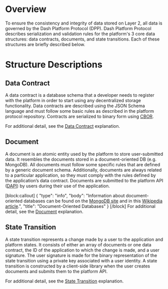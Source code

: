 # Overview

To ensure the consistency and integrity of data stored on Layer 2, all data is governed by the Dash Platform Protocol (DPP). Dash Platform Protocol describes serialization and validation rules for the platform's 3 core data structures: data contracts, documents, and state transitions. Each of these structures are briefly described below.

# Structure Descriptions

## Data Contract
A data contract is a database schema that a developer needs to register with the platform in order to start using any decentralized storage functionality. Data contracts are described using the JSON Schema language and must follow some basic rules as described in the platform protocol repository. Contracts are serialized to binary form using [CBOR](https://cbor.io/).

For additional detail, see the [Data Contract](explanation-platform-protocol-data-contract) explanation.

## Document
A document is an atomic entity used by the platform to store user-submitted data. It resembles the documents stored in a document-oriented DB (e.g. MongoDB). All documents must follow some specific rules that are defined by a generic document schema. Additionally, documents are always related to a particular application, so they must comply with the rules defined by the application’s data contract. Documents are submitted to the platform API ([DAPI](explanation-dapi)) by users during their use of the application.

[block:callout]
{
  "type": "info",
  "body": "Information about document-oriented databases can be found on the [MongoDB site](https://www.mongodb.com/document-databases) and in this [Wikipedia article](https://en.wikipedia.org/wiki/Document-oriented_database).",
  "title": "Document-Oriented Databases"
}
[/block]
For additional detail, see the [Document](explanation-platform-protocol-document) explanation.

## State Transition
A state transition represents a change made by a user to the application and platform states. It consists of either an array of documents or one data contract, the ID of the application to which the change is made, and a user signature. The user signature is made for the binary representation of the state transition using a private key associated with a user identity. A state transition is constructed by a client-side library when the user creates documents and submits them to the platform API.

For additional detail, see the [State Transition](explanation-platform-protocol-state-transition) explanation.